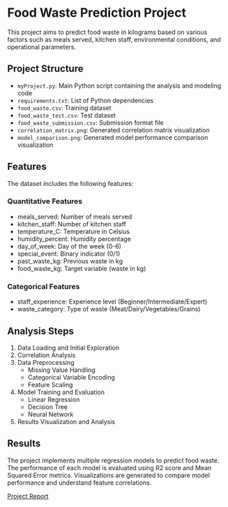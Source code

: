 # Food Waste Prediction Project

This project aims to predict food waste in kilograms based on various factors such as meals served, kitchen staff, environmental conditions, and operational parameters.

## Project Structure

- `myProject.py`: Main Python script containing the analysis and modeling code
- `requirements.txt`: List of Python dependencies
- `food_waste.csv`: Training dataset
- `food_waste_test.csv`: Test dataset
- `food_waste_submission.csv`: Submission format file
- `correlation_matrix.png`: Generated correlation matrix visualization
- `model_comparison.png`: Generated model performance comparison visualization

## Features

The dataset includes the following features:

### Quantitative Features
- meals_served: Number of meals served
- kitchen_staff: Number of kitchen staff
- temperature_C: Temperature in Celsius
- humidity_percent: Humidity percentage
- day_of_week: Day of the week (0-6)
- special_event: Binary indicator (0/1)
- past_waste_kg: Previous waste in kg
- food_waste_kg: Target variable (waste in kg)

### Categorical Features
- staff_experience: Experience level (Beginner/Intermediate/Expert)
- waste_category: Type of waste (Meat/Dairy/Vegetables/Grains)


## Analysis Steps

1. Data Loading and Initial Exploration
2. Correlation Analysis
3. Data Preprocessing
   - Missing Value Handling
   - Categorical Variable Encoding
   - Feature Scaling
4. Model Training and Evaluation
   - Linear Regression
   - Decision Tree
   - Neural Network
5. Results Visualization and Analysis

## Results

The project implements multiple regression models to predict food waste. The performance of each model is evaluated using R2 score and Mean Squared Error metrics. Visualizations are generated to compare model performance and understand feature correlations.


[Project Report](https://docs.google.com/document/d/1tlXQ02P1SwYLxzZVeruEJKkpTD8BtKVnLQKk8V2cbFY/edit?tab=t.0)
